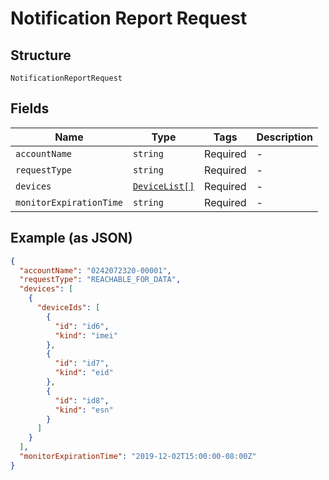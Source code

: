 
# Notification Report Request

## Structure

`NotificationReportRequest`

## Fields

| Name | Type | Tags | Description |
|  --- | --- | --- | --- |
| `accountName` | `string` | Required | - |
| `requestType` | `string` | Required | - |
| `devices` | [`DeviceList[]`](../../doc/models/device-list.md) | Required | - |
| `monitorExpirationTime` | `string` | Required | - |

## Example (as JSON)

```json
{
  "accountName": "0242072320-00001",
  "requestType": "REACHABLE_FOR_DATA",
  "devices": [
    {
      "deviceIds": [
        {
          "id": "id6",
          "kind": "imei"
        },
        {
          "id": "id7",
          "kind": "eid"
        },
        {
          "id": "id8",
          "kind": "esn"
        }
      ]
    }
  ],
  "monitorExpirationTime": "2019-12-02T15:00:00-08:00Z"
}
```

